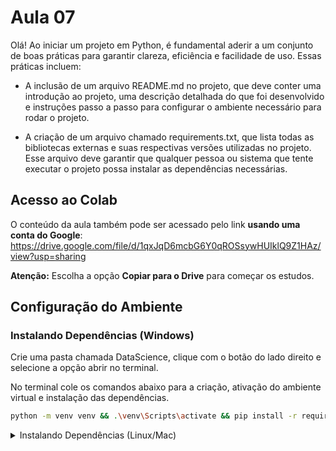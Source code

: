 # Aula 07

Olá! Ao iniciar um projeto em Python, é fundamental aderir a um conjunto de boas práticas para garantir clareza, eficiência e facilidade de uso. Essas práticas incluem:

- A inclusão de um arquivo README.md no projeto, que deve conter uma introdução ao projeto, uma descrição detalhada do que foi desenvolvido e instruções passo a passo para configurar o ambiente necessário para rodar o projeto.

- A criação de um arquivo chamado requirements.txt, que lista todas as bibliotecas externas e suas respectivas versões utilizadas no projeto. Esse arquivo deve garantir que qualquer pessoa ou sistema que tente executar o projeto possa instalar as dependências necessárias.

## Acesso ao Colab

O conteúdo da aula também pode ser acessado pelo link **usando uma conta do Google**: https://drive.google.com/file/d/1qxJqD6mcbG6Y0qROSsywHUIklQ9Z1HAz/view?usp=sharing

**Atenção:** Escolha a opção **Copiar para o Drive** para começar os estudos.

## Configuração do Ambiente

### Instalando Dependências (**Windows**)

Crie uma pasta chamada DataScience, clique com o botão do lado direito e selecione a opção abrir no terminal. 

No terminal cole os comandos abaixo para a criação, ativação do ambiente virtual e instalação das dependências.

```bash
python -m venv venv && .\venv\Scripts\activate && pip install -r requirements.txt
``` 

<details>
  <summary>Instalando Dependências (Linux/Mac)</summary>
  
    Criação e ativação do ambiente virtual
    
            python3 -m venv .venv && source .venv/bin/activate && pip install -r requirements.txt
    
</details>
